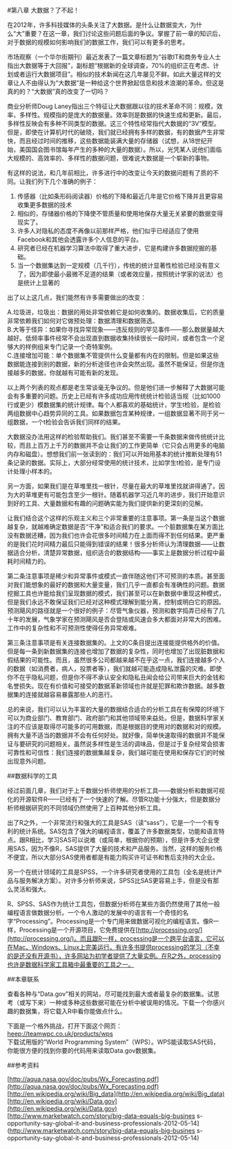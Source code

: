 
#第八章 大数据？了不起！

在2012年，许多科技媒体的头条关注了大数据。是什么让数据变大，为什么“大”重要？在这一章，我们讨论这些问题后面的争议。掌握了前一章的知识后，对于数据的规模如何影响我们的数据工作，我们可以有更多的思考。

市场观察（一个华尔街期刊）最近发表了一篇文章标题为“谷歌IT和商务专业人士指出大数据等于大回报”，副标题“根据新的全球调查，70%的组织正在考虑、计划或者运行大数据项目”。相似的技术新闻在这几年屡见不鲜。如此大量这样的文章让人不由得认为“大数据”是一种给这个世界掀起信息和技术浪潮的革命。但这是真的的？“大数据”真的改变了一切吗？

商业分析师Doug Laney指出三个特征让大数据跟以往的技术革命不同：规模，效率，多样性。规模指的是庞大的数据量。效率则是数据的快速生成和更新。最后，多样性反映会有多种不同类型的数据。这三个特性经常指代大数据的“3V”模型。但是，即使在计算机时代的破晓，我们就已经拥有多样的数据，有的数据产生非常快，而且经过时间的推移，这些数据能装满大量的存储器（试想，从18世纪开始，美国国会图书馆每年产生的多种的大量的数据）。所以，光凭某人说他们面临大规模的、高效率的、多样性的数据问题，很难说大数据是一个崭新的事物。

有这样的说法，和几年前相比，许多进行中的改变让今天的数据问题有了质的不同。让我们列下几个准确的例子： 

1. 传感器（比如条形码阅读器）价格的下降和最近几年是它价格下降并且更容易收集更多数据的技术
2. 相似的，存储器价格的下降使不管质量和使用地保存大量无关紧要的数据变得现实了。
3. 许多人对隐私的态度不再像以前那样严格，他们似乎已经适应了使用Facebook和其他会透露许多个人信息的平台。
4. 研究者已经在机器学习算法中取得了重大进步，它是构建许多数据挖掘的基础。
5. 当一个数据集达到一定规模（几千行），传统的统计显著性检验已经没有意义了，因为即使最小最微不足道的结果（或者效应量，按照统计学家的说法）也是统计上显著的


出了以上这几点，我们能然有许多需要做出的改变：  

A.垃圾进，垃圾出：数据的用处非常依赖它是如何收集的。数据收集后，它的质量非常依赖我们如何对它做预处理：数据清理和数据筛选。   
B.大等于怪异：如果你寻找异常现象——违反规则的罕见事件——那么数据量越大越好。低频率事件经常不会出现直到数据收集持续很长一段时间，或者包含一个足够大的样例组来专门记录一个奇特案例。   
C.连接增加可能：单个数据集不管提供什么变量都有内在的限制。但是如果这些数据能连接到别的数据，新的分析途径也许会突然出现。虽然不能保证，但是你连接越多的数据，你就越有可能有新的发现。   

以上两个列表的观点都是老生常谈毫无争议的。但是他们进一步解释了大数据可能会有多重要的问题。历史上已经有许多成功应用传统统计检验适当规（比如1000行或更少）模数据集的统计规律。每个人都喜欢的基础统计，学生t检验，是检验两组数据中心趋势异同的工具。如果数据包含某种规律，一组数据显著不同于另一组数据，一个t检验会告诉我们同样的结果。

大数据没办法用这样的检验帮助我们。我们甚至不需要一千条数据来做传统统计比较，而且上百万上千万的数据并不会让我们的工作更简单（它只会占用更多的电脑内存和磁盘）。想想我们前一张读到的：我们可以开始用基本的统计推断处理有51条记录的数据。实际上，大部分经常使用的统计技术，比如学生t检验，是专门设计处理小样本的。

另一方面，如果我们是在草堆里找一根针，尽量在最大的草堆里找就讲得通了。因为大的草堆更有可能包含至少一根针。随着机器学习近几年的进步，我们开始意识到好的工具、大量数据和有趣的问题确实能为我们提供新的更深刻的见解。  

让我们结合这个这样的乐观主义和三个非常重要的注意事项。第一条是当这个数据越复杂，就越难确定数据是否“干净”和适合我们的要求。一个脏数据集在某方面比没有数据还糟，因为我们也许会花很多时间精力在上面而得不到任何结果。更严重的是我们花时间精力最后只能得到错误的结果！很多分析师认为清理数据——让数据适合分析，清楚异常数据，组织适合的数据结构——事实上是数据分析过程中最耗时间精力的。

第二条注意事项是稀少和异常事件或模式一直伴随这他们不可预测的本质。甚至面对我们能想象的最好的数据和大量变量，我们几乎一直都会有准确性的问题。数据挖掘工具也许能给我们呈现数据的模式，我们甚至可以在新数据中重现这种模式，但是我们永远不敢保证我们已经对这种模式理解到能分离，控制或明白它的原因。预测飓风的路径就是一个很好的例子：尽管气象仪器，预测和数字捣弄已经有了几十年的发展，气象学家在预测飓风是否会登陆或风速会多大都面对非常大的困难。工作中的复杂性和不可预测性使得任务异常艰难。

第三条注意事项是有关连接数据集的。上文的C条目提出连接能提供格外的价值。但是每一条到新数据集的连接也增加了数据的复杂性，同时也增加了出现脏数据和假结果的可能性。而且，虽然很多公司都越来越不在乎这一点，我们连接越多个人的数据（如消费者，病人，投票者等），我们就越可能造成隐私泄露的灾难。即使你不在乎隐私问题，但是你不得不承认安全和隐私丑闻会给公司带来巨大的金钱和名誉损失。现在有价值和可接受的数据革新领域也许就是犯罪和欺诈数据。越多数据集的连接就越容易暴露那些人的恶行。

总的来说，我们可以认为丰富的大量的数据结合适合的分析工具在有保障的环境下可以为商业部门、教育部门、政府部门和其他领域带来益处。但是，数据科学家关注的不应该是取得尽可能多的可用数据，而是根据目的使用对的数据和对的规模。拥有大量不适当的数据并不会有任何好处。就好像，简单快速取得的数据并不能保证与要研究的问题相关。虽然说多样性是生活的调味品，但是过于复杂经常会损害可靠性和可信性：我们连接的数据集越复杂，我们越可能在使用和保存它们的时候出现意外问题。

##数据科学的工具

经过前面几章，我们对于上千数据分析师使用的分析工具——数据分析和数据可视化的开源软件R——已经有了一个快速的了解。尽管R功能十分强大，但是数据分析师根据研究的不同领域仍然使用了上百种其他分析工具。

出了R之外，一个非常流行和强大的工具是SAS（读“sass”），它是一个一个有专利的统计系统。SAS包含了强大的编程语言，覆盖了许多数据类型，功能和语言特点。跟R相比，学习SAS可以说难（或简单，根据你的预期），但是许多大企业使用SAS，因为不像R，SAS提供了大量的技术和产品服务。当然，这样的服务价格不便宜，所以大部分SAS使用者都是有能力购买许可证书和售后支持的大企业。

另一个在统计领域的工具是SPSS，一个许多研究者使用的工具包（全名是统计产品与服务解决方案）。对许多分析师来说，SPSS比SAS更容易上手，但是没有那么灵活和强大。

R、SPSS、SAS作为统计工具包，但数据分析师在某些方面仍然使用了其他一般编程语言做数据分析。一个令人激动的发展中的语言有一个奇怪的名字“Processing”。Processing是一个专门用来做数据可视化的编程语言。像R一样，Processing是一个开源项目，它免费提供在[http://processing.org/](http://processing.org/)。而且跟R一样，processing是一个跨平台语言，它可以在Mac、Windows、Linux上完美运行。有许多书提供processing的学习（不幸的是还没有开源书），许多网站为初学者提供了大量实例。在R之外，processing也许是数据科学家工具箱中最重要的工具之一。

##本章联系

查看各种与“Data.gov”相关的网站，尽可能找到最大或者最复杂的数据集。试思考（或写下来）一种或多种这些数据可能在分析中被误用的情况。下载一个你感兴趣的数据集，将它载入R中看你能做点什么。

下面是一个格外挑战，打开下面这个网页：  
[heep://teamwpc.co.uk/products/wps](heep://teamwpc.co.uk/products/wps)  
下载试用版的“World Programming System”（WPS）。WPS能读取SAS代码，你能很方便的找到你要的代码用来读取Data.gov数据集。


##参考资料

[http://aqua.nasa.gov/doc/pubs/Wx_Forecasting.pdf](http://aqua.nasa.gov/doc/pubs/Wx_Forecasting.pdf)  
[http://en.wikipedia.org/wiki/Big_data](http://en.wikipedia.org/wiki/Big_data)   
[http://en.wikipedia.org/wiki/Data.gov](http://en.wikipedia.org/wiki/Data.gov)   
[http://www.marketwatch.com/story/big-data-equals-big-busines
s-opportunity-say-global-it-and-business-professionals-2012-05-14](http://www.marketwatch.com/story/big-data-equals-big-busines
s-opportunity-say-global-it-and-business-professionals-2012-05-14)
